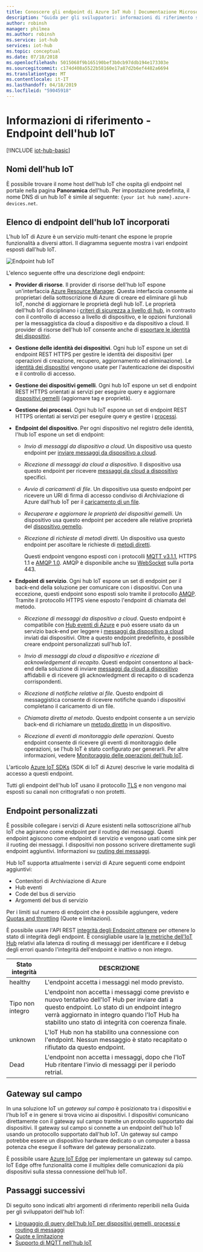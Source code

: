 ```yaml
---
title: Conoscere gli endpoint di Azure IoT Hub | Documentazione Microsoft
description: "Guida per gli sviluppatori: informazioni di riferimento sugli endpoint dell'hub IoT per dispositivi e per servizi."
author: robinsh
manager: philmea
ms.author: robinsh
ms.service: iot-hub
services: iot-hub
ms.topic: conceptual
ms.date: 07/18/2018
ms.openlocfilehash: 5015068f9b165190bef3b0cb97ddb194e173303e
ms.sourcegitcommit: c174d408a5522b58160e17a87d2b6ef4482a6694
ms.translationtype: MT
ms.contentlocale: it-IT
ms.lasthandoff: 04/18/2019
ms.locfileid: "59045918"
---
```

# <a name="reference---iot-hub-endpoints"></a>Informazioni di riferimento - Endpoint dell'hub IoT

[!INCLUDE [iot-hub-basic](../../includes/iot-hub-basic-partial.md)]

## <a name="iot-hub-names"></a>Nomi dell'hub IoT

È possibile trovare il nome host dell'hub IoT che ospita gli endpoint nel portale nella pagina **Panoramica** dell'hub. Per impostazione predefinita, il nome DNS di un hub IoT è simile al seguente: `{your iot hub name}.azure-devices.net`.

## <a name="list-of-built-in-iot-hub-endpoints"></a>Elenco di endpoint dell'hub IoT incorporati

L'hub IoT di Azure è un servizio multi-tenant che espone le proprie funzionalità a diversi attori. Il diagramma seguente mostra i vari endpoint esposti dall'hub IoT.

![Endpoint hub IoT](./media/iot-hub-devguide-endpoints/endpoints.png)

L'elenco seguente offre una descrizione degli endpoint:

* **Provider di risorse**. Il provider di risorse dell'hub IoT espone un'interfaccia [Azure Resource Manager](../azure-resource-manager/resource-group-overview.md). Questa interfaccia consente ai proprietari della sottoscrizione di Azure di creare ed eliminare gli hub IoT, nonché di aggiornare le proprietà degli hub IoT. Le proprietà dell'hub IoT disciplinano i [criteri di sicurezza a livello di hub](iot-hub-devguide-security.md#access-control-and-permissions), in contrasto con il controllo di accesso a livello di dispositivo, e le opzioni funzionali per la messaggistica da cloud a dispositivo e da dispositivo a cloud. Il provider di risorse dell'hub IoT consente anche di [esportare le identità dei dispositivi](iot-hub-devguide-identity-registry.md#import-and-export-device-identities).

* **Gestione delle identità dei dispositivi**. Ogni hub IoT espone un set di endpoint REST HTTPS per gestire le identità dei dispositivi (per operazioni di creazione, recupero, aggiornamento ed eliminazione). Le [identità dei dispositivi](iot-hub-devguide-identity-registry.md) vengono usate per l'autenticazione dei dispositivi e il controllo di accesso.

* **Gestione dei dispositivi gemelli**. Ogni hub IoT espone un set di endpoint REST HTTPS orientati ai servizi per eseguire query e aggiornare [dispositivi gemelli](iot-hub-devguide-device-twins.md) (aggiornare tag e proprietà).

* **Gestione dei processi**. Ogni hub IoT espone un set di endpoint REST HTTPS orientati ai servizi per eseguire query e gestire i [processi](iot-hub-devguide-jobs.md).

* **Endpoint del dispositivo**. Per ogni dispositivo nel registro delle identità, l'hub IoT espone un set di endpoint:

  * *Invio di messaggi da dispositivo a cloud*. Un dispositivo usa questo endpoint per [inviare messaggi da dispositivo a cloud](iot-hub-devguide-messages-d2c.md).

  * *Ricezione di messaggi da cloud a dispositivo*. Il dispositivo usa questo endpoint per ricevere [messaggi da cloud a dispositivo](iot-hub-devguide-messages-c2d.md) specifici.

  * *Avvio di caricamenti di file*. Un dispositivo usa questo endpoint per ricevere un URI di firma di accesso condiviso di Archiviazione di Azure dall'hub IoT per il [caricamento di un file](iot-hub-devguide-file-upload.md).

  * *Recuperare e aggiornare le proprietà dei dispositivi gemelli*. Un dispositivo usa questo endpoint per accedere alle relative proprietà del [dispositivo gemello](iot-hub-devguide-device-twins.md).

  * *Ricezione di richieste di metodi diretti*. Un dispositivo usa questo endpoint per ascoltare le richieste di [metodi diretti](iot-hub-devguide-direct-methods.md).

    Questi endpoint vengono esposti con i protocolli [MQTT v3.1.1](https://mqtt.org/), HTTPS 1.1 e [AMQP 1.0](https://www.amqp.org/). AMQP è disponibile anche su [WebSocket](https://tools.ietf.org/html/rfc6455) sulla porta 443.

* **Endpoint di servizio**. Ogni hub IoT espone un set di endpoint per il back-end della soluzione per comunicare con i dispositivi. Con una eccezione, questi endpoint sono esposti solo tramite il protocollo [AMQP](https://www.amqp.org/). Tramite il protocollo HTTPS viene esposto l'endpoint di chiamata del metodo.
  
  * *Ricezione di messaggi da dispositivo a cloud*. Questo endpoint è compatibile con [Hub eventi di Azure](https://azure.microsoft.com/documentation/services/event-hubs/) e può essere usato da un servizio back-end per leggere i [messaggi da dispositivo a cloud](iot-hub-devguide-messages-d2c.md) inviati dai dispositivi. Oltre a questo endpoint predefinito, è possibile creare endpoint personalizzati sull'hub IoT.
  
  * *Invio di messaggi da cloud a dispositivo e ricezione di acknowledgement di recapito*. Questi endpoint consentono al back-end della soluzione di inviare [messaggi da cloud a dispositivo](iot-hub-devguide-messages-c2d.md) affidabili e di ricevere gli acknowledgment di recapito o di scadenza corrispondenti.
  
  * *Ricezione di notifiche relative ai file*. Questo endpoint di messaggistica consente di ricevere notifiche quando i dispositivi completano il caricamento di un file. 
  
  * *Chiamata diretta al metodo*. Questo endpoint consente a un servizio back-end di richiamare un [metodo diretto](iot-hub-devguide-direct-methods.md) in un dispositivo.
  
  * *Ricezione di eventi di monitoraggio delle operazioni*. Questo endpoint consente di ricevere gli eventi di monitoraggio delle operazioni, se l'hub IoT è stato configurato per generarli. Per altre informazioni, vedere [Monitoraggio delle operazioni dell'hub IoT](iot-hub-operations-monitoring.md).

L'articolo [Azure IoT SDKs](iot-hub-devguide-sdks.md) (SDK di IoT di Azure) descrive le varie modalità di accesso a questi endpoint.

Tutti gli endpoint dell'hub IoT usano il protocollo [TLS](https://tools.ietf.org/html/rfc5246) e non vengono mai esposti su canali non crittografati o non protetti.

## <a name="custom-endpoints"></a>Endpoint personalizzati

È possibile collegare i servizi di Azure esistenti nella sottoscrizione all'hub IoT che agiranno come endpoint per il routing dei messaggi. Questi endpoint agiscono come endpoint di servizio e vengono usati come sink per il ruoting dei messaggi. I dispositivi non possono scrivere direttamente sugli endpoint aggiuntivi. Informazioni su [routing dei messaggi](../iot-hub/iot-hub-devguide-messages-d2c.md).

Hub IoT supporta attualmente i servizi di Azure seguenti come endpoint aggiuntivi:

* Contenitori di Archiviazione di Azure
* Hub eventi
* Code del bus di servizio
* Argomenti del bus di servizio

Per i limiti sul numero di endpoint che è possibile aggiungere, vedere [Quotas and throttling](iot-hub-devguide-quotas-throttling.md) (Quote e limitazioni).

È possibile usare l'API REST [integrità degli Endpoint ottenere](https://docs.microsoft.com/de-de/rest/api/iothub/iothubresource/getendpointhealth#iothubresource_getendpointhealth) per ottenere lo stato di integrità degli endpoint. È consigliabile usare la [le metriche dell'IoT Hub](iot-hub-metrics.md) relativi alla latenza di routing di messaggi per identificare e il debug degli errori quando l'integrità dell'endpoint è inattivo o non integro.

|Stato integrità|DESCRIZIONE|
|---|---|
|healthy|L'endpoint accetta i messaggi nel modo previsto.|
|Tipo non integro|L'endpoint non accetta i messaggi come previsto e nuovo tentativo dell'IoT Hub per inviare dati a questo endpoint. Lo stato di un endpoint integro verrà aggiornato in integro quando l'IoT Hub ha stabilito uno stato di integrità con coerenza finale.|
|unknown|L'IoT Hub non ha stabilito una connessione con l'endpoint. Nessun messaggio è stato recapitato o rifiutato da questo endpoint.|
|Dead|L'endpoint non accetta i messaggi, dopo che l'IoT Hub ritentare l'invio di messaggi per il periodo retrial.|

## <a name="field-gateways"></a>Gateway sul campo

In una soluzione IoT un *gateway sul campo* è posizionato tra i dispositivi e l'hub IoT e in genere si trova vicino ai dispositivi. I dispositivi comunicano direttamente con il gateway sul campo tramite un protocollo supportato dai dispositivi. Il gateway sul campo si connette a un endpoint dell'hub IoT usando un protocollo supportato dall'hub IoT. Un gateway sul campo potrebbe essere un dispositivo hardware dedicato o un computer a bassa potenza che esegue il software del gateway personalizzato.

È possibile usare [Azure IoT Edge](/azure/iot-edge/) per implementare un gateway sul campo. IoT Edge offre funzionalità come il multiplex delle comunicazioni da più dispositivi sulla stessa connessione dell'hub IoT.

## <a name="next-steps"></a>Passaggi successivi

Di seguito sono indicati altri argomenti di riferimento reperibili nella Guida per gli sviluppatori dell'hub IoT:

* [Linguaggio di query dell'hub IoT per dispositivi gemelli, processi e routing di messaggi](iot-hub-devguide-query-language.md)
* [Quote e limitazione](iot-hub-devguide-quotas-throttling.md)
* [Supporto di MQTT nell'hub IoT](iot-hub-mqtt-support.md)
